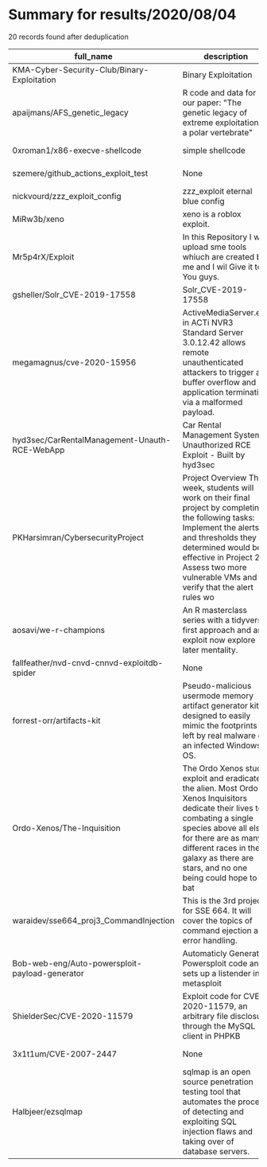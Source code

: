 
# Summary for results/2020/08/04
    
20 records found after deduplication

| full_name | description | html_url | matched_list | matched_count | pushed_at | size | stargazers_count | language | forks_count |
|------------------------------------------------|------------------------------------------------------------------------------------------------------------------------------------------------------------------------------------------------------------------------------------------------------------------|-------------------------------------------------------------------|---------------------------------------------|-----------------|---------------------------|--------|--------------------|------------|---------------|
| KMA-Cyber-Security-Club/Binary-Exploitation | Binary Exploitation | https://github.com/KMA-Cyber-Security-Club/Binary-Exploitation | ['exploit'] | 1 | 2020-08-04 17:13:12+00:00 | 104 | 2 | | 2 |
| apaijmans/AFS_genetic_legacy | R code and data for our paper: "The genetic legacy of extreme exploitation in a polar vertebrate" | https://github.com/apaijmans/AFS_genetic_legacy | ['exploit'] | 1 | 2020-08-04 07:37:45+00:00 | 49747 | 0 | R | 0 |
| 0xroman1/x86-execve-shellcode | simple shellcode | https://github.com/0xroman1/x86-execve-shellcode | ['shellcode'] | 1 | 2020-08-04 20:43:13+00:00 | 5 | 0 | Assembly | 0 |
| szemere/github_actions_exploit_test | None | https://github.com/szemere/github_actions_exploit_test | ['exploit'] | 1 | 2020-08-04 18:49:53+00:00 | 8 | 0 | | 0 |
| nickvourd/zzz_exploit_config | zzz_exploit eternal blue config | https://github.com/nickvourd/zzz_exploit_config | ['exploit'] | 1 | 2020-08-04 15:00:36+00:00 | 15 | 3 | Python | 0 |
| MiRw3b/xeno | xeno is a roblox exploit. | https://github.com/MiRw3b/xeno | ['exploit'] | 1 | 2020-08-04 10:12:44+00:00 | 0 | 0 | | 0 |
| Mr5p4rX/Exploit | In this Repository I will upload sme tools whiuch are created by me and I wil Give it to You guys. | https://github.com/Mr5p4rX/Exploit | ['exploit'] | 1 | 2020-08-04 14:26:51+00:00 | 2 | 0 | | 0 |
| gsheller/Solr_CVE-2019-17558 | Solr_CVE-2019-17558 | https://github.com/gsheller/Solr_CVE-2019-17558 | ['cve-2'] | 1 | 2020-08-04 06:29:22+00:00 | 594 | 1 | Python | 1 |
| megamagnus/cve-2020-15956 | ActiveMediaServer.exe in ACTi NVR3 Standard Server 3.0.12.42 allows remote unauthenticated attackers to trigger a buffer overflow and application termination via a malformed payload. | https://github.com/megamagnus/cve-2020-15956 | ['cve-2'] | 1 | 2020-08-04 15:50:13+00:00 | 11620 | 4 | Python | 0 |
| hyd3sec/CarRentalManagement-Unauth-RCE-WebApp | Car Rental Management System Unauthorized RCE Exploit - Built by hyd3sec | https://github.com/hyd3sec/CarRentalManagement-Unauth-RCE-WebApp | ['exploit', 'rce'] | 2 | 2020-08-04 04:56:43+00:00 | 6 | 2 | Python | 0 |
| PKHarsimran/CybersecurityProject | Project Overview This week, students will work on their final project by completing the following tasks: Implement the alerts and thresholds they determined would be effective in Project 2. Assess two more vulnerable VMs and verify that the alert rules wo | https://github.com/PKHarsimran/CybersecurityProject | ['exploit'] | 1 | 2020-08-04 01:07:57+00:00 | 1 | 0 | | 0 |
| aosavi/we-r-champions | An R masterclass series with a tidyverse first approach and an exploit now explore later mentality. | https://github.com/aosavi/we-r-champions | ['exploit'] | 1 | 2020-08-04 08:48:44+00:00 | 10 | 0 | | 0 |
| fallfeather/nvd-cnvd-cnnvd-exploitdb-spider | None | https://github.com/fallfeather/nvd-cnvd-cnnvd-exploitdb-spider | ['exploit'] | 1 | 2020-08-04 16:18:53+00:00 | 2471 | 0 | Python | 0 |
| forrest-orr/artifacts-kit | Pseudo-malicious usermode memory artifact generator kit designed to easily mimic the footprints left by real malware on an infected Windows OS. | https://github.com/forrest-orr/artifacts-kit | ['shellcode'] | 1 | 2020-08-04 17:12:35+00:00 | 360 | 130 | C++ | 30 |
| Ordo-Xenos/The-Inquisition | The Ordo Xenos study, exploit and eradicate the alien. Most Ordo Xenos Inquisitors dedicate their lives to combating a single species above all else, for there are as many different races in the galaxy as there are stars, and no one being could hope to bat | https://github.com/Ordo-Xenos/The-Inquisition | ['exploit'] | 1 | 2020-08-04 15:58:42+00:00 | 1646 | 0 | | 0 |
| waraidev/sse664_proj3_CommandInjection | This is the 3rd project for SSE 664. It will cover the topics of command ejection and error handling. | https://github.com/waraidev/sse664_proj3_CommandInjection | ['command injection'] | 1 | 2020-08-04 21:51:40+00:00 | 727 | 0 | Python | 0 |
| Bob-web-eng/Auto-powersploit-payload-generator | Automaticly Generates Powersploit code and sets up a listender in metasploit | https://github.com/Bob-web-eng/Auto-powersploit-payload-generator | ['metasploit module OR metasploit payload'] | 1 | 2020-08-04 02:52:26+00:00 | 10 | 1 | PowerShell | 0 |
| ShielderSec/CVE-2020-11579 | Exploit code for CVE-2020-11579, an arbitrary file disclosure through the MySQL client in PHPKB | https://github.com/ShielderSec/CVE-2020-11579 | ['cve-2', 'exploit'] | 2 | 2020-08-04 09:30:49+00:00 | 466 | 19 | Python | 7 |
| 3x1t1um/CVE-2007-2447 | None | https://github.com/3x1t1um/CVE-2007-2447 | ['cve-2'] | 1 | 2020-08-04 14:13:53+00:00 | 11 | 1 | Python | 0 |
| Halbjeer/ezsqlmap | sqlmap is an open source penetration testing tool that automates the process of detecting and exploiting SQL injection flaws and taking over of database servers. | https://github.com/Halbjeer/ezsqlmap | ['exploit'] | 1 | 2020-08-04 21:51:16+00:00 | 8 | 0 | Python | 0 |

